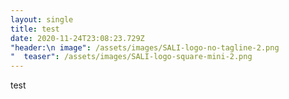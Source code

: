 ```yaml
---
layout: single
title: test
date: 2020-11-24T23:08:23.729Z
"header:\n image": /assets/images/SALI-logo-no-tagline-2.png
"  teaser": /assets/images/SALI-logo-square-mini-2.png
---
```

test